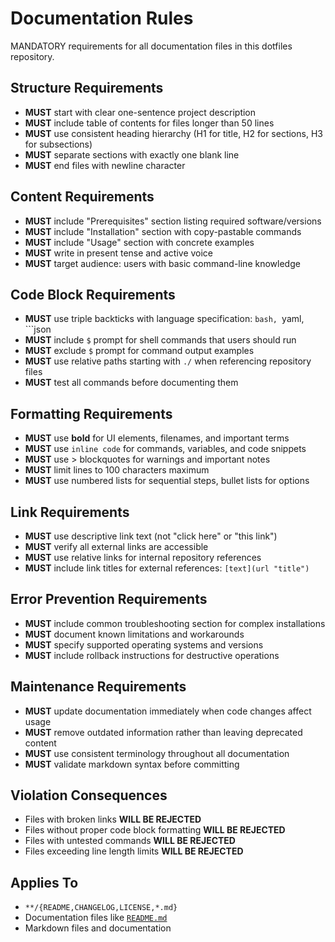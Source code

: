 # Documentation Rules

MANDATORY requirements for all documentation files in this dotfiles repository.

## Structure Requirements

- **MUST** start with clear one-sentence project description
- **MUST** include table of contents for files longer than 50 lines
- **MUST** use consistent heading hierarchy (H1 for title, H2 for sections, H3 for subsections)
- **MUST** separate sections with exactly one blank line
- **MUST** end files with newline character

## Content Requirements

- **MUST** include "Prerequisites" section listing required software/versions
- **MUST** include "Installation" section with copy-pastable commands
- **MUST** include "Usage" section with concrete examples
- **MUST** write in present tense and active voice
- **MUST** target audience: users with basic command-line knowledge

## Code Block Requirements

- **MUST** use triple backticks with language specification: ```bash, ```yaml, ```json
- **MUST** include `$` prompt for shell commands that users should run
- **MUST** exclude `$` prompt for command output examples
- **MUST** use relative paths starting with `./` when referencing repository files
- **MUST** test all commands before documenting them

## Formatting Requirements

- **MUST** use **bold** for UI elements, filenames, and important terms
- **MUST** use `inline code` for commands, variables, and code snippets
- **MUST** use > blockquotes for warnings and important notes
- **MUST** limit lines to 100 characters maximum
- **MUST** use numbered lists for sequential steps, bullet lists for options

## Link Requirements

- **MUST** use descriptive link text (not "click here" or "this link")
- **MUST** verify all external links are accessible
- **MUST** use relative links for internal repository references
- **MUST** include link titles for external references: `[text](url "title")`

## Error Prevention Requirements

- **MUST** include common troubleshooting section for complex installations
- **MUST** document known limitations and workarounds
- **MUST** specify supported operating systems and versions
- **MUST** include rollback instructions for destructive operations

## Maintenance Requirements

- **MUST** update documentation immediately when code changes affect usage
- **MUST** remove outdated information rather than leaving deprecated content
- **MUST** use consistent terminology throughout all documentation
- **MUST** validate markdown syntax before committing

## Violation Consequences

- Files with broken links **WILL BE REJECTED**
- Files without proper code block formatting **WILL BE REJECTED**
- Files with untested commands **WILL BE REJECTED**
- Files exceeding line length limits **WILL BE REJECTED**

## Applies To

- `**/{README,CHANGELOG,LICENSE,*.md}`
- Documentation files like [`README.md`](README.md:1)
- Markdown files and documentation
